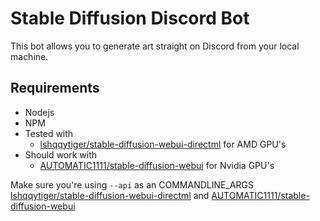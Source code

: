 # Stable Diffusion Discord Bot

This bot allows you to generate art straight on Discord from your local machine.

## Requirements

- Nodejs
- NPM
- Tested with
  - [lshqqytiger/stable-diffusion-webui-directml](https://github.com/lshqqytiger/stable-diffusion-webui-directml) for AMD GPU's
- Should work with
  - [AUTOMATIC1111/stable-diffusion-webui](https://github.com/AUTOMATIC1111/stable-diffusion-webui) for Nvidia GPU's

Make sure you're using `--api` as an COMMANDLINE_ARGS [lshqqytiger/stable-diffusion-webui-directml](https://github.com/lshqqytiger/stable-diffusion-webui-directml/blob/master/webui-user.bat) and [AUTOMATIC1111/stable-diffusion-webui](https://github.com/AUTOMATIC1111/stable-diffusion-webui/blob/master/webui-user.bat)
